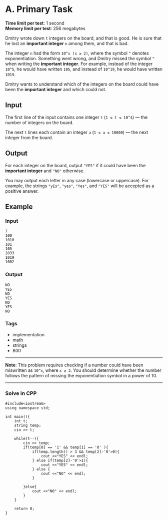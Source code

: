 # A. Primary Task

**Time limit per test**: 1 second  
**Memory limit per test**: 256 megabytes

Dmitry wrote down `t` integers on the board, and that is good. He is sure that he lost an **important integer** `n` among them, and that is bad.

The integer `n` had the form `10^x (x ≥ 2)`, where the symbol `^` denotes exponentiation. Something went wrong, and Dmitry missed the symbol `^` when writing the **important integer**. For example, instead of the integer `10^5`, he would have written `105`, and instead of `10^19`, he would have written `1019`.

Dmitry wants to understand which of the integers on the board could have been the **important integer** and which could not.

## Input

The first line of the input contains one integer `t` (`1 ≤ t ≤ 10^4`) — the number of integers on the board.

The next `t` lines each contain an integer `a` (`1 ≤ a ≤ 10000`) — the next integer from the board.

## Output

For each integer on the board, output `"YES"` if it could have been the **important integer** and `"NO"` otherwise.

You may output each letter in any case (lowercase or uppercase). For example, the strings `"yEs"`, `"yes"`, `"Yes"`, and `"YES"` will be accepted as a positive answer.

## Example

### Input
```
7
100
1010
101
105
2033
1019
1002
```

### Output

```
NO
YES
NO
YES
NO
YES
NO
```

### Tags
* implementation
* math
* strings
* 800


---

**Note**: This problem requires checking if a number could have been miswritten as `10^x`, where `x ≥ 2`. You should determine whether the number follows the pattern of missing the exponentiation symbol in a power of 10.

---


### Solve in CPP
```
#include<iostream>
using namespace std;

int main(){
    int t;
    string temp;
    cin >> t;
    
    while(t--){
        cin >> temp;
        if(temp[0] == '1' && temp[1] == '0' ){
            if(temp.length() > 3 && temp[2]-'0'>0){
                cout <<"YES" << endl;
            } else if(temp[2]-'0'>1){
                cout <<"YES" << endl;
            } else {
                cout <<"NO" << endl;
            }
            
        }else{
            cout <<"NO" << endl;
        }
    }
    
    return 0;
}

```






